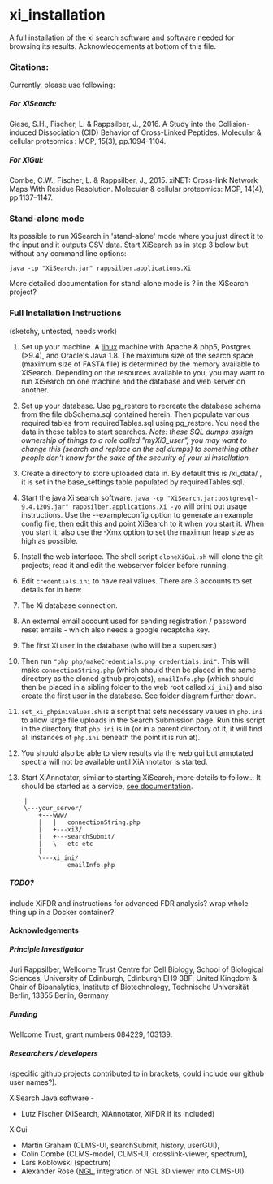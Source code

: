 # xi_installation

A full installation of the xi search software and software needed for browsing its results. Acknowledgements at bottom of this file.

### Citations:
Currently, please use following:
##### For XiSearch:
Giese, S.H., Fischer, L. & Rappsilber, J., 2016. A Study into the Collision-induced Dissociation (CID) Behavior of Cross-Linked Peptides. Molecular & cellular proteomics : MCP, 15(3), pp.1094–1104.

##### For XiGui:
Combe, C.W., Fischer, L. & Rappsilber, J., 2015. xiNET: Cross-link Network Maps With Residue Resolution. Molecular & cellular proteomics: MCP, 14(4), pp.1137–1147.

### Stand-alone mode

Its possible to run XiSearch in 'stand-alone' mode where you just direct it to the input and it outputs CSV data. Start XiSearch as in step 3 below but without any command line options:
```
java -cp "XiSearch.jar" rappsilber.applications.Xi
```
More detailed documentation for stand-alone mode is ? in the XiSearch project?

### Full Installation Instructions
(sketchy, untested, needs work)

1. Set up your machine. A [linux](http://serverfault.com/questions/222430/is-postgresql-suited-to-one-os-is-it-better-on-linux-than-windows#222479) machine with Apache & php5, Postgres (>9.4), and Oracle's Java 1.8. The maximum size of the search space (maximum size of FASTA file) is determined by the memory available to XiSearch. Depending on the resources available to you, you may want to run XiSearch on one machine and the database and web server on another.

2. Set up your database. Use pg_restore to recreate the database schema from the file dbSchema.sql contained herein. Then populate various required tables from requiredTables.sql using pg_restore. You need the data in these tables to start searches. *Note: these SQL dumps assign ownership of things to a role called "myXi3_user", you may want to change this (search and replace on the sql dumps) to something other people don't know for the sake of the security of your xi installation.*

3. Create a directory to store uploaded data in. By default this is /xi_data/ , it is set in the base_settings table populated by requiredTables.sql.

4. Start the java Xi search software.
   ```java -cp "XiSearch.jar:postgresql-9.4.1209.jar" rappsilber.applications.Xi -yo```
    will print out usage instructions. Use the --exampleconfig option to generate an example config file, then edit this and point XiSearch to it when you start it. When you start it, also use the -Xmx option to set the maximun heap size as high as possible.
    
5. Install the web interface. The shell script `cloneXiGui.sh` will clone the git projects; read it and edit the webserver folder before running.
6. Edit `credentials.ini` to have real values. There are 3 accounts to set details for in here:
  1. The Xi database connection.
  2. An external email account used for sending registration / password reset emails - which also needs a google recaptcha key.
  3. The first Xi user in the database (who will be a superuser.)
7. Then run `"php php/makeCredentials.php credentials.ini"`. This will make `connectionString.php` (which should then be placed in the same directory as the cloned github projects), `emailInfo.php` (which should then be placed in a sibling folder to the web root called `xi_ini`) and also create the first user in the database. See folder diagram further down.

8. `set_xi_phpinivalues.sh` is a script that sets necessary values in `php.ini` to allow large file uploads in the Search Submission page. Run this script in the directory that `php.ini` is in (or in a parent directory of it, it will find all instances of `php.ini` beneath the point it is run at).

9. You should also be able to view results via the web gui but annotated spectra will not be available until XiAnnotator is started.

10. Start XiAnnotator, ~~similar to starting XiSearch, more details to follow...~~ It should be started as a service, [see documentation](https://github.com/Rappsilber-Laboratory/xiAnnotator/tree/master/doc).

```
    |
    \---your_server/
        +---www/
        |   |   connectionString.php
        |   +---xi3/
        |   +---searchSubmit/
        |   \---etc etc
        |
        \---xi_ini/
                emailInfo.php
```

##### TODO?
include XiFDR and instructions for advanced FDR analysis?
wrap whole thing up in a Docker container?


#### Acknowledgements

##### Principle Investigator
Juri Rappsilber,
Wellcome Trust Centre for Cell Biology, School of Biological Sciences, University of Edinburgh, Edinburgh EH9 3BF, United Kingdom
&
Chair of Bioanalytics, Institute of Biotechnology, Technische Universität Berlin, 13355 Berlin, Germany

##### Funding
Wellcome Trust, grant numbers 084229, 103139.

##### Researchers / developers
(specific github projects contributed to in brackets, could include our github user names?).

XiSearch Java software -
- Lutz Fischer (XiSearch, XiAnnotator, XiFDR if its included)

XiGui -
- Martin Graham (CLMS-UI, searchSubmit, history, userGUI),
- Colin Combe (CLMS-model, CLMS-UI, crosslink-viewer, spectrum),
- Lars Koblowski (spectrum)
- Alexander Rose ([NGL](https://github.com/arose/ngl), integration of NGL 3D viewer into CLMS-UI)
